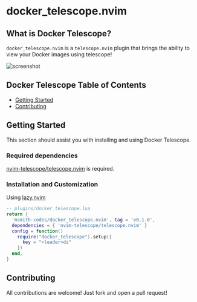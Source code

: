 # docker_telescope.nvim

## What is Docker Telescope?

`docker_telescope.nvim` is a `telescope.nvim` plugin that brings the ability to view your Docker images using telescope!

![screenshot](https://github.com/user-attachments/assets/6f7af552-dd8e-4adb-b4c2-e358bef54eb7)

## Docker Telescope Table of Contents
- [Getting Started](#getting-started)
- [Contributing](#contributing)

## Getting Started
This section should assist you with installing and using Docker Telescope.

### Required dependencies
[nvim-telescope/telescope.nvim](https://github.com/nvim-telescope/telescope.nvim) is required.

### Installation and Customization
Using [lazy.nvim](https://github.com/folke/lazy.nvim)
```lua
-- plugins/docker_telescope.lua
return {
  'msmith-codes/docker_telescope.nvim', tag = 'v0.1.0',
  dependencies = { 'nvim-telescope/telescope.nvim' }
  config = function()
    require("docker_telescope").setup({
      key = "<leader>di"
    })
  end,
}
```

## Contributing
All contributions are welcome! Just fork and open a pull request!
